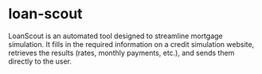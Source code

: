 # loan-scout
LoanScout is an automated tool designed to streamline mortgage simulation. It fills in the required information on a credit simulation website, retrieves the results (rates, monthly payments, etc.), and sends them directly to the user.
